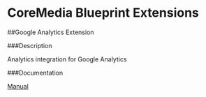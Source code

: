 # CoreMedia Blueprint Extensions

##Google Analytics Extension

###Description

Analytics integration for Google Analytics

###Documentation

[Manual](https://documentation.coremedia.com/cm8/current/manuals/analytics-connectors-en/webhelp/content/ch02.html)
